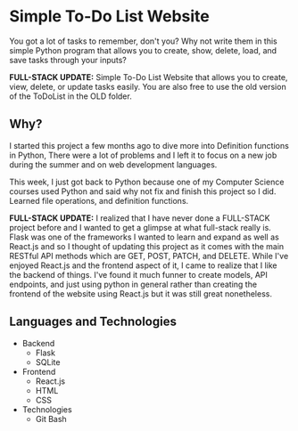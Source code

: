 # Simple To-Do List Website
You got a lot of tasks to remember, don't you? Why not write them in this simple Python program that allows you to create, show, delete, load, and save tasks through your inputs?

**FULL-STACK UPDATE:** Simple To-Do List Website that allows you to create, view, delete, or update tasks easily. You are also free to use the old version of the ToDoList in the OLD folder.

## Why?
I started this project a few months ago to dive more into Definition functions in Python, There were a lot of problems and I left it to focus on a new job during the summer and on web development languages. 

This week, I just got back to Python because one of my Computer Science courses used Python and said why not fix and finish this project so I did. Learned file operations, and definition functions.

**FULL-STACK UPDATE:** I realized that I have never done a FULL-STACK project before and I wanted to get a glimpse at what full-stack really is. Flask was one of the frameworks I wanted to learn and expand as well as React.js and so I thought of updating this project as it comes with the main RESTful API methods which are GET, POST, PATCH, and DELETE. While I've enjoyed React.js and the frontend aspect of it, I came to realize that I like the backend of things. I've found it much funner to create models, API endpoints, and just using python in general rather than creating the frontend of the website using React.js but it was still great nonetheless.

## Languages and Technologies
- Backend
  - Flask
  - SQLite
- Frontend
  - React.js
  - HTML
  - CSS
- Technologies
  - Git Bash
